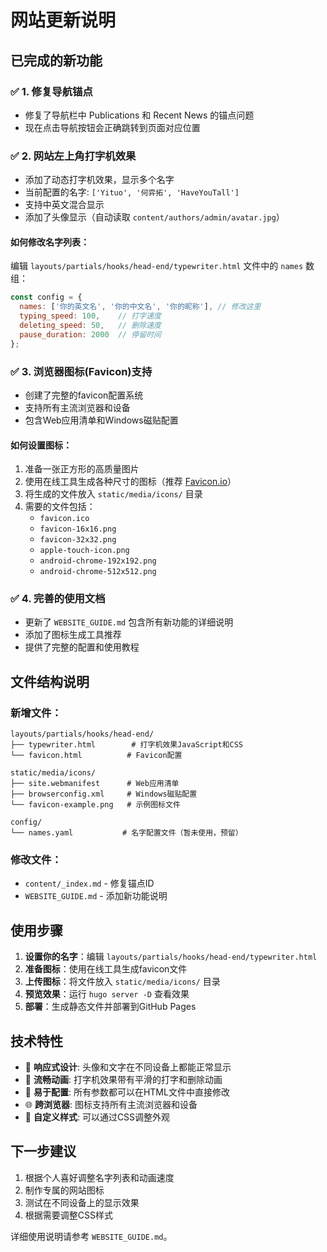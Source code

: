 # 网站更新说明

## 已完成的新功能

### ✅ 1. 修复导航锚点
- 修复了导航栏中 Publications 和 Recent News 的锚点问题
- 现在点击导航按钮会正确跳转到页面对应位置

### ✅ 2. 网站左上角打字机效果
- 添加了动态打字机效果，显示多个名字
- 当前配置的名字: `['Yituo', '何弈拓', 'HaveYouTall']`
- 支持中英文混合显示
- 添加了头像显示（自动读取 `content/authors/admin/avatar.jpg`）

#### 如何修改名字列表：
编辑 `layouts/partials/hooks/head-end/typewriter.html` 文件中的 `names` 数组：

```javascript
const config = {
  names: ['你的英文名', '你的中文名', '你的昵称'], // 修改这里
  typing_speed: 100,    // 打字速度
  deleting_speed: 50,   // 删除速度  
  pause_duration: 2000  // 停留时间
};
```

### ✅ 3. 浏览器图标(Favicon)支持
- 创建了完整的favicon配置系统
- 支持所有主流浏览器和设备
- 包含Web应用清单和Windows磁贴配置

#### 如何设置图标：
1. 准备一张正方形的高质量图片
2. 使用在线工具生成各种尺寸的图标（推荐 [Favicon.io](https://favicon.io/)）
3. 将生成的文件放入 `static/media/icons/` 目录
4. 需要的文件包括：
   - `favicon.ico`
   - `favicon-16x16.png`
   - `favicon-32x32.png`
   - `apple-touch-icon.png`
   - `android-chrome-192x192.png`
   - `android-chrome-512x512.png`

### ✅ 4. 完善的使用文档
- 更新了 `WEBSITE_GUIDE.md` 包含所有新功能的详细说明
- 添加了图标生成工具推荐
- 提供了完整的配置和使用教程

## 文件结构说明

### 新增文件：
```
layouts/partials/hooks/head-end/
├── typewriter.html        # 打字机效果JavaScript和CSS
└── favicon.html          # Favicon配置

static/media/icons/
├── site.webmanifest      # Web应用清单
├── browserconfig.xml     # Windows磁贴配置
└── favicon-example.png   # 示例图标文件

config/
└── names.yaml           # 名字配置文件（暂未使用，预留）
```

### 修改文件：
- `content/_index.md` - 修复锚点ID
- `WEBSITE_GUIDE.md` - 添加新功能说明

## 使用步骤

1. **设置你的名字**：编辑 `layouts/partials/hooks/head-end/typewriter.html`
2. **准备图标**：使用在线工具生成favicon文件
3. **上传图标**：将文件放入 `static/media/icons/` 目录
4. **预览效果**：运行 `hugo server -D` 查看效果
5. **部署**：生成静态文件并部署到GitHub Pages

## 技术特性

- 📱 **响应式设计**: 头像和文字在不同设备上都能正常显示
- 🌟 **流畅动画**: 打字机效果带有平滑的打字和删除动画
- 🔧 **易于配置**: 所有参数都可以在HTML文件中直接修改
- 🌐 **跨浏览器**: 图标支持所有主流浏览器和设备
- 🎨 **自定义样式**: 可以通过CSS调整外观

## 下一步建议

1. 根据个人喜好调整名字列表和动画速度
2. 制作专属的网站图标
3. 测试在不同设备上的显示效果
4. 根据需要调整CSS样式

详细使用说明请参考 `WEBSITE_GUIDE.md`。
